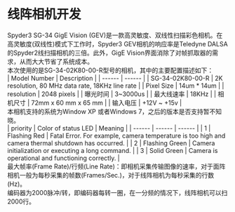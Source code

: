 # 线阵相机开发
Spyder3 SG-34 GigE Vision (GEV)是一款高灵敏度、双线性扫描彩色相机。在高灵敏度(双线性)模式下工作时，Spyder3 GEV相机的响应率是Teledyne DALSA的Spyder2线扫描相机的三倍。此外，GigE Vision界面消除了对帧抓取器的需求，从而大大节省了系统成本。<br>
本次使用的是SG-34-02K80-00-R型号的相机，其中的主要配置描述如下：<br>
| Model Number | Description |
| ------ | ------ | 
| SG-34-02K80-00-R | 2K resolution, 80 MHz data rate, 18KHz line rate |
| Pixel Size | 14um * 14um |
| resolution | 2048 pixels |
| 曝光时间 | 3~3000us |
| 最大线速率 | 18KHz |
| 相机尺寸 | 72mm  x 60 mm x 65 mm |
| 输入电压 | +12V ~ +15v |
<br>
本相机支持的系统为Window XP 或者Windows 7，之后的版本是否支持暂不知晓。<br>
| priority | Color of status LED | Meaning |
| ------ | ------ | ------ |
| 1 | Flashing Red | Fatal Error. For example, camera temperature is too high and camera thermal shutdown has occurred. |
| 2 | Flashing Green | Camera initialization or executing a long command. |
| 3 | Solid Green | Camera is operational and functioning correctly. |
<br>
最大帧率(Frame Rate)/行频(Line Rate)：即相机采集传输图像的速率，对于面阵相机一般为每秒采集的帧数(Frames/Sec.)，对于线阵相机为每秒采集的行数(Hz)。<br>
编码器为2000脉冲/转，即编码器每转一圈，在一分频的情况下，线阵相机可以扫2000行。<br>

